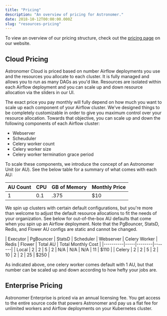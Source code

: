 ```yaml
---
title: "Pricing"
description: "An overview of pricing for Astronomer."
date: 2018-10-12T00:00:00.000Z
slug: "resources-pricing"
---
```


To view an overview of our pricing structure, check out the [pricing page](https://www.astronomer.io/pricing/) on our website.

## Cloud Pricing

Astronomer Cloud is priced based on number Airflow deployments you use and the resources you allocate to each cluster. It is fully managed and allows you to run as many DAGs as you'd like. Resources are isolated within each Airflow deployment and you can scale up and down resource allocation via the sliders in our UI. 

The exact price you pay monthly will fully depend on how much you want to scale up each component of your Airflow cluster. We've designed things to be completely customizable in order to give you maximum control over your resource allocation. Towards that objective, you can scale up and down the following components of each Airflow cluster:
- Webserver
- Scheuduler
- Celery worker count
- Celery worker size
- Celery worker termination grace period

To scale these components, we introduce the concept of an Astronomer Unit (or AU). See the below table for a summary of what comes with each AU:

| AU Count | CPU | GB of Memory | Monthly Price |
|----------|-----|--------|-------|
| 1 | 0.1 | .375 | $10 |

We spin up clusters with certain default configurations, but you're more than welcome to adjust the default resource allocations to fit the needs of your organization. See below for out-of-the-box AU defaults that come when you spin up an Airflow deployment. Note that the PgBouncer, StatsD, Redis, and Flower AU configs are static and cannot be changed.

| Executor | PgBouncer | StatsD | Scheduler | Webserver | Celery Worker | Redis | Flower | Total AU | Total Monthly Cost |
|----------|-----|--------|-------|
| Local | 2 | 2 | 5 | 2 | N/A | N/A | N/A | 11 | $110 |
| Celery | 2 | 2 | 5 | 2 | 10 | 2 | 2 | 25 | $250 |

As indicated above, one celery worker comes default with 1 AU, but that number can be scaled up and down according to how hefty your jobs are.

## Enterprise Pricing

Astronomer Enterprise is priced via an annual licensing fee. You get access to the entire source code that powers Astronomer and pay us a flat fee for unlimited workers and Airflow deployments on your Kubernetes cluster.
